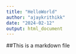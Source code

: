 ```yaml
---
title: "HelloWorld"
author: "ajaykrithikk"
date: "2024-02-12"
output: html_document
---
```

##This is a markdown file

